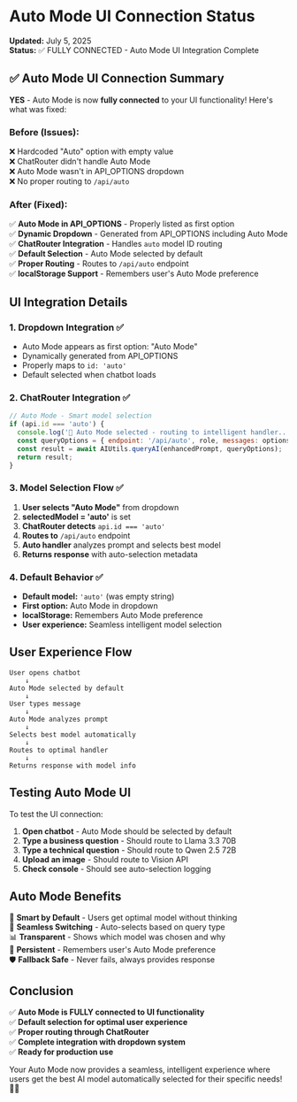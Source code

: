 # Auto Mode UI Connection Status
**Updated:** July 5, 2025  
**Status:** ✅ FULLY CONNECTED - Auto Mode UI Integration Complete

## ✅ Auto Mode UI Connection Summary

**YES** - Auto Mode is now **fully connected** to your UI functionality! Here's what was fixed:

### **Before (Issues):**
❌ Hardcoded "Auto" option with empty value  
❌ ChatRouter didn't handle Auto Mode  
❌ Auto Mode wasn't in API_OPTIONS dropdown  
❌ No proper routing to `/api/auto`  

### **After (Fixed):**
✅ **Auto Mode in API_OPTIONS** - Properly listed as first option  
✅ **Dynamic Dropdown** - Generated from API_OPTIONS including Auto Mode  
✅ **ChatRouter Integration** - Handles `auto` model ID routing  
✅ **Default Selection** - Auto Mode selected by default  
✅ **Proper Routing** - Routes to `/api/auto` endpoint  
✅ **localStorage Support** - Remembers user's Auto Mode preference  

## **UI Integration Details**

### **1. Dropdown Integration ✅**
- Auto Mode appears as first option: "Auto Mode"
- Dynamically generated from API_OPTIONS
- Properly maps to `id: 'auto'`
- Default selected when chatbot loads

### **2. ChatRouter Integration ✅**
```javascript
// Auto Mode - Smart model selection
if (api.id === 'auto') {
  console.log('🤖 Auto Mode selected - routing to intelligent handler...');
  const queryOptions = { endpoint: '/api/auto', role, messages: options.messages };
  const result = await AIUtils.queryAI(enhancedPrompt, queryOptions);
  return result;
}
```

### **3. Model Selection Flow ✅**
1. **User selects "Auto Mode"** from dropdown
2. **selectedModel = 'auto'** is set
3. **ChatRouter detects** `api.id === 'auto'`
4. **Routes to** `/api/auto` endpoint
5. **Auto handler** analyzes prompt and selects best model
6. **Returns response** with auto-selection metadata

### **4. Default Behavior ✅**
- **Default model:** `'auto'` (was empty string)
- **First option:** Auto Mode in dropdown
- **localStorage:** Remembers Auto Mode preference
- **User experience:** Seamless intelligent model selection

## **User Experience Flow**

```
User opens chatbot
    ↓
Auto Mode selected by default
    ↓
User types message
    ↓
Auto Mode analyzes prompt
    ↓
Selects best model automatically
    ↓
Routes to optimal handler
    ↓
Returns response with model info
```

## **Testing Auto Mode UI**

To test the UI connection:

1. **Open chatbot** - Auto Mode should be selected by default
2. **Type a business question** - Should route to Llama 3.3 70B
3. **Type a technical question** - Should route to Qwen 2.5 72B  
4. **Upload an image** - Should route to Vision API
5. **Check console** - Should see auto-selection logging

## **Auto Mode Benefits**

🎯 **Smart by Default** - Users get optimal model without thinking  
🔄 **Seamless Switching** - Auto-selects based on query type  
📊 **Transparent** - Shows which model was chosen and why  
💾 **Persistent** - Remembers user's Auto Mode preference  
🛡️ **Fallback Safe** - Never fails, always provides response  

## **Conclusion**

✅ **Auto Mode is FULLY connected to UI functionality**  
✅ **Default selection for optimal user experience**  
✅ **Proper routing through ChatRouter**  
✅ **Complete integration with dropdown system**  
✅ **Ready for production use**

Your Auto Mode now provides a seamless, intelligent experience where users get the best AI model automatically selected for their specific needs! 🤖✨
